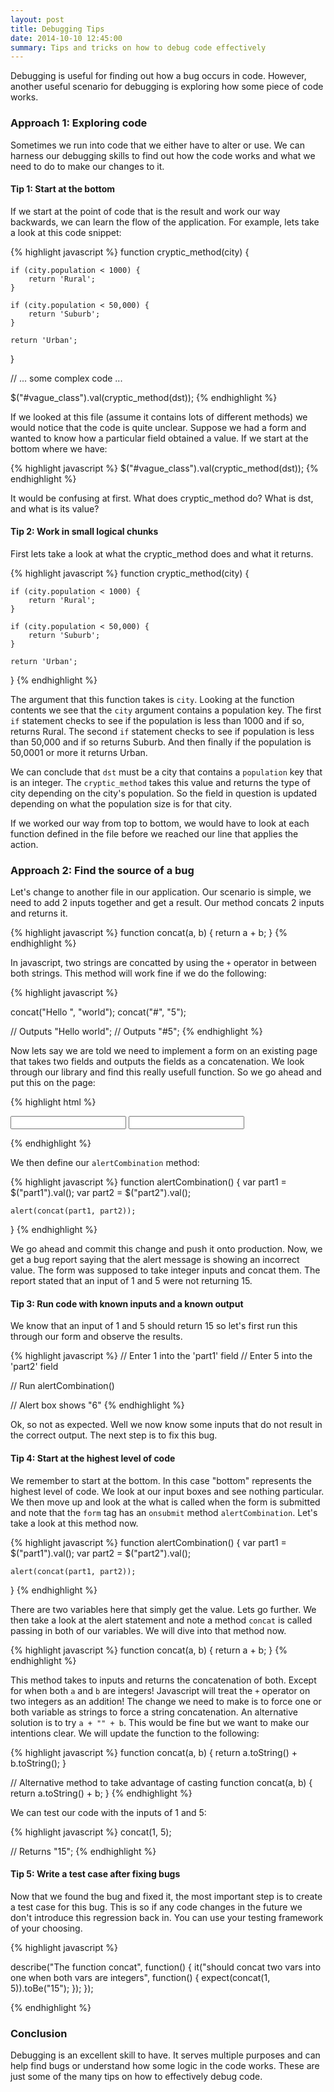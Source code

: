 ```yaml
---
layout: post
title: Debugging Tips
date: 2014-10-10 12:45:00
summary: Tips and tricks on how to debug code effectively
---
```


Debugging is useful for finding out how a bug occurs in code. However, another useful scenario for debugging is exploring how some piece of code works.

### Approach 1: Exploring code

Sometimes we run into code that we either have to alter or use. We can harness our debugging skills to find out how the code works and what we need to do to make our changes to it.

#### Tip 1: Start at the bottom

If we start at the point of code that is the result and work our way backwards, we can learn the flow of the application. For example, lets take a look at this code snippet:

{% highlight javascript %}
function cryptic_method(city) {

    if (city.population < 1000) {
    	return 'Rural';
    }

    if (city.population < 50,000) {
    	return 'Suburb';
    }

    return 'Urban';

}

// ... some complex code ...

\$("#vague_class").val(cryptic_method(dst));
{% endhighlight %}

If we looked at this file (assume it contains lots of different methods) we would notice that the code is quite unclear. Suppose we had a form and wanted to know how a particular field obtained a value. If we start at the bottom where we have:

{% highlight javascript %}
\$("#vague_class").val(cryptic_method(dst));
{% endhighlight %}

It would be confusing at first. What does cryptic_method do? What is dst, and what is its value?

#### Tip 2: Work in small logical chunks

First lets take a look at what the cryptic_method does and what it returns.

{% highlight javascript %}
function cryptic_method(city) {

    if (city.population < 1000) {
    	return 'Rural';
    }

    if (city.population < 50,000) {
    	return 'Suburb';
    }

    return 'Urban';

}
{% endhighlight %}

The argument that this function takes is `city`. Looking at the function contents we see that the `city` argument contains a population key. The first `if` statement checks to see if the population is less than 1000 and if so, returns Rural. The second `if` statement checks to see if population is less than 50,000 and if so returns Suburb. And then finally if the population is 50,0001 or more it returns Urban.

We can conclude that `dst` must be a city that contains a `population` key that is an integer. The `cryptic_method` takes this value and returns the type of city depending on the city's population. So the field in question is updated depending on what the population size is for that city.

If we worked our way from top to bottom, we would have to look at each function defined in the file before we reached our line that applies the action.

### Approach 2: Find the source of a bug

Let's change to another file in our application. Our scenario is simple, we need to add 2 inputs together and get a result. Our method concats 2 inputs and returns it.

{% highlight javascript %}
function concat(a, b) {
    return a + b;
}
{% endhighlight %}

In javascript, two strings are concatted by using the `+` operator in between both strings. This method will work fine if we do the following:

{% highlight javascript %}

concat("Hello ", "world");
concat("#", "5");

// Outputs "Hello world";
// Outputs "#5";
{% endhighlight %}

Now lets say we are told we need to implement a form on an existing page that takes two fields and outputs the fields as a concatenation.
We look through our library and find this really usefull function. So we go ahead and put this on the page:

{% highlight html %}

<form onsubmit="alertCombination()">
	<input type="text" name="part1" id="part1" />
	<input type="text" name="part2" id="part2" />
</form>

{% endhighlight %}

We then define our `alertCombination` method:

{% highlight javascript %}
function alertCombination() {
    var part1 = $("part1").val();
    var part2 = $("part2").val();

    alert(concat(part1, part2));
}
{% endhighlight %}

We go ahead and commit this change and push it onto production. Now, we get a bug report saying that the alert message is showing an incorrect value. The form was supposed to take integer inputs and concat them. The report stated that an input of 1 and 5 were not returning 15.

#### Tip 3: Run code with known inputs and a known output

We know that an input of 1 and 5 should return 15 so let's first run this through our form and observe the results.

{% highlight javascript %}
// Enter 1 into the 'part1' field
// Enter 5 into the 'part2' field

// Run alertCombination()

// Alert box shows "6"
{% endhighlight %}

Ok, so not as expected. Well we now know some inputs that do not result in the correct output. The next step is to fix this bug.

#### Tip 4: Start at the highest level of code

We remember to start at the bottom. In this case "bottom" represents the highest level of code. We look at our input boxes and see nothing particular. We then move up and look at the what is called when the form is submitted and note that the `form` tag has an `onsubmit` method `alertCombination`. Let's take a look at this method now.

{% highlight javascript %}
function alertCombination() {
    var part1 = $("part1").val();
    var part2 = $("part2").val();

    alert(concat(part1, part2));
}
{% endhighlight %}

There are two variables here that simply get the value. Lets go further. We then take a look at the alert statement and note a method `concat` is called passing in both of our variables. We will dive into that method now.

{% highlight javascript %}
function concat(a, b) {
    return a + b;
}
{% endhighlight %}

This method takes to inputs and returns the concatenation of both. Except for when both `a` and `b` are integers! Javascript will treat the `+` operator on two integers as an addition! The change we need to make is to force one or both variable as strings to force a string concatenation. An alternative solution is to try `a + "" + b`. This would be fine but we want to make our intentions clear. We will update the function to the following:

{% highlight javascript %}
function concat(a, b) {
    return a.toString() + b.toString();
}

// Alternative method to take advantage of casting
function concat(a, b) {
    return a.toString() + b;
}
{% endhighlight %}

We can test our code with the inputs of 1 and 5:

{% highlight javascript %}
concat(1, 5);

// Returns "15";
{% endhighlight %}

#### Tip 5: Write a test case after fixing bugs

Now that we found the bug and fixed it, the most important step is to create a test case for this bug. This is so if any code changes in the future we don't introduce this regression back in. You can use your testing framework of your choosing.

{% highlight javascript %}

describe("The function concat", function() {
    it("should concat two vars into one when both vars are integers", function() {
        expect(concat(1, 5)).toBe("15");
    });
});

{% endhighlight %}

### Conclusion

Debugging is an excellent skill to have. It serves multiple purposes and can help find bugs or understand how some logic in the code works. These are just some of the many tips on how to effectively debug code.
